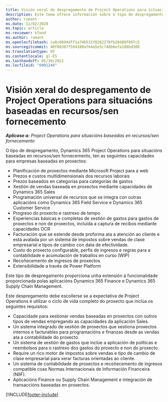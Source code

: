```yaml
---
title: Visión xeral do despregamento de Project Operations para situacións baseadas en recursos/sen fornecemento
description: Este tema ofrece información sobre o tipo de despregamento, Project Operations para situacións baseadas en recursos/sen fornecemento.
author: rumant
ms.date: 11/02/2020
ms.topic: article
ms.reviewer: kfend
ms.author: rumant
ms.openlocfilehash: ca8c0894dff1a74b532f8262278fb20400f097c5
ms.sourcegitcommit: 40f68387f594180af64a5e5c748b6efa188bd300
ms.translationtype: HT
ms.contentlocale: gl-ES
ms.lasthandoff: 05/10/2021
ms.locfileid: "6001244"
---
```

# <a name="project-operations-for-resourcenon-stocked-based-scenarios-deployment-overview"></a>Visión xeral do despregamento de Project Operations para situacións baseadas en recursos/sen fornecemento

_**Aplícase a:** Project Operations para situacións baseadas en recursos/sen fornecemento_

O tipo de despregamento, Dynamics 365 Project Operations para situacións baseadas en recursos/sen fornecemento, ten as seguintes capacidades para empresas baseadas en proxectos:

- Planificación de proxectos mediante Microsoft Project para a web
- Prezos e custos multidimensionais dos recursos laborais
- Prezos baseados en categorías para categorías de gastos
- Xestión de vendas baseada en proxectos mediante capacidades de Dynamics 365 Sales
- Programación universal de recursos que se integra con outras aplicacións como Dynamics 365 Field Service e Dynamics 365 Customer Service
- Progreso do proxecto e rastrexo de tempo
- Experiencias básicas e completas de xestión de gastos para gastos de proxectos e non de proxectos, incluída a captura de recibos mediante capacidades OCR
- Facturación que se estende desde proforma ata a atención ao cliente e está avalada por un sistema de impostos sobre vendas de clase empresarial e tipos de cambio con data de efectividade.
- Custo do proxecto configurable, perfís de ingresos e regras para a contabilidade e acumulación de traballos en curso (WIP)
- Recoñecemento de ingresos de proxectos
- Extensibilidade a través de Power Platform

Este tipo de despregamento proporciona unha extensión á funcionalidade proporcionada polas aplicacións Dynamics 365 Finance e Dynamics 365 Supply Chain Management.

Este despregamento debe escollerse se a expectativa de Project Operations é utilizar o ciclo de vida completo do proxecto que inclúa os seguintes requisitos:

- Capacidade para xestionar vendas baseadas en proxectos con outros tipos de vendas empregando as capacidades da aplicación Sales.
- Un sistema integrado de xestión de proxectos que xestiona proxectos internos e facturables para programacións e finanzas desde as vendas ata a contabilidade do proxecto.
- Un sistema de xestión de gastos que inclúe a aplicación de políticas e reembolsos para o rastrexo dos gastos do proxecto e non do proxecto.
- Require un rico motor de impostos sobre vendas e tipo de cambio de clase empresarial para xerar facturas orientadas ao cliente.
- Un sistema de contabilidade de proxectos e recoñecemento de ingresos compatible coas Normas Internacionais de Información Financeira (NIIF).
- Aplicacións Finance ou Supply Chain Management e integración de transaccións baseadas en proxectos.


[!INCLUDE[footer-include](../includes/footer-banner.md)]